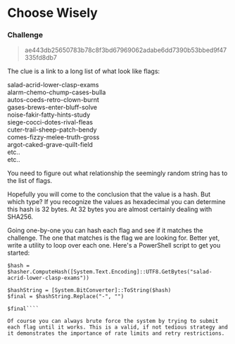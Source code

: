 # Choose Wisely

### Challenge
> ae443db25650783b78c8f3bd67969062adabe6dd7390b53bbed9f47335fd8db7

The clue is a link to a long list of what look like flags:

salad-acrid-lower-clasp-exams  
alarm-chemo-chump-cases-bulla  
autos-coeds-retro-clown-burnt  
gases-brews-enter-bluff-solve  
noise-fakir-fatty-hints-study  
siege-cocci-dotes-rival-fleas  
cuter-trail-sheep-patch-bendy  
comes-fizzy-melee-truth-gross  
argot-caked-grave-quilt-field  
etc..  
etc..  

You need to figure out what relationship the seemingly random string has to the list of flags. 

Hopefully you will come to the conclusion that the value is a hash. But which type? If you recognize the values as hexadecimal you can determine this hash is 32 bytes. At 32 bytes you are almost certainly dealing with SHA256.

Going one-by-one you can hash each flag and see if it matches the challenge. The one that matches is the flag we are looking for. Better yet, write a utility to loop over each one. Here's a PowerShell script to get you started:

````$hasher = [System.Security.Cryptography.HashAlgorithm]::Create("sha256")
$hash = $hasher.ComputeHash([System.Text.Encoding]::UTF8.GetBytes("salad-acrid-lower-clasp-exams"))

$hashString = [System.BitConverter]::ToString($hash)
$final = $hashString.Replace("-", "")

$final````

Of course you can always brute force the system by trying to submit each flag until it works. This is a valid, if not tedious strategy and it demonstrates the importance of rate limits and retry restrictions.